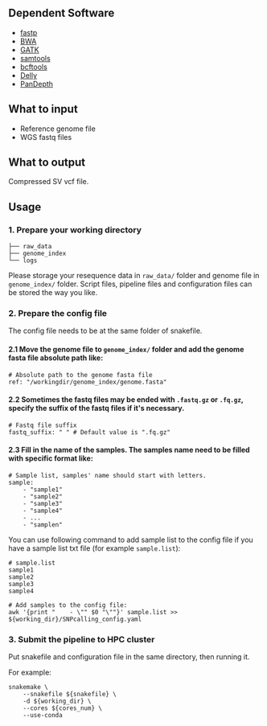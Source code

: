 ## Dependent Software

- [fastp](https://github.com/OpenGene/fastp)
- [BWA](https://github.com/lh3/bwa)
- [GATK](https://gatk.broadinstitute.org/hc/en-us)
- [samtools](https://github.com/samtools/samtools)
- [bcftools](https://github.com/samtools/bcftools)
- [Delly](https://github.com/dellytools/delly)
- [PanDepth](https://github.com/HuiyangYu/PanDepth)

## What to input

- Reference genome file
- WGS fastq files

## What to output

Compressed SV vcf file.

## Usage

### 1. Prepare your working directory

```shell
├── raw_data
├── genome_index
└── logs
```

Please storage your resequence data in `raw_data/` folder and genome file in `genome_index/` folder. Script files, pipeline files and configuration files can be stored the way you like.

### 2. Prepare the config file

The config file needs to be at the same folder of snakefile.

#### 2.1 Move the genome file to `genome_index/` folder and add the genome fasta file absolute path like:

```shell
# Absolute path to the genome fasta file
ref: "/workingdir/genome_index/genome.fasta" 
```

#### 2.2 Sometimes the fastq files may be ended with `.fastq.gz` or `.fq.gz`, specify the suffix of the fastq files if it's necessary.

```shell
# Fastq file suffix
fastq_suffix: " " # Default value is ".fq.gz"
```

#### 2.3 Fill in the name of the samples. The samples name need to be filled with specific format like:

```shell
# Sample list, samples' name should start with letters.
sample:
    - "sample1"
    - "sample2"
    - "sample3"
    - "sample4"
    - ...
    - "samplen"
```

You can use following command to add sample list to the config file if you have a sample list txt file (for example `sample.list`):

```shell
# sample.list
sample1
sample2
sample3
sample4

# Add samples to the config file:
awk '{print "    - \"" $0 "\""}' sample.list >> ${working_dir}/SNPcalling_config.yaml
```

### 3. Submit the pipeline to HPC cluster

Put snakefile and configuration file in the same directory, then running it.

For example:

```shell
snakemake \
	--snakefile ${snakefile} \
	-d ${working_dir} \
	--cores ${cores_num} \
    --use-conda
```
